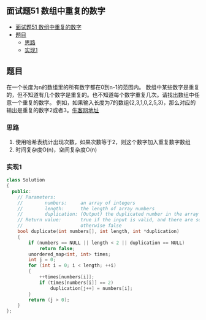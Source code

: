 ## 面试题51 数组中重复的数字

<!-- TOC -->

- [面试题51 数组中重复的数字](#面试题51-数组中重复的数字)
- [题目](#题目)
    - [思路](#思路)
    - [实现1](#实现1)

<!-- /TOC -->

## 题目

在一个长度为n的数组里的所有数字都在0到n-1的范围内。 数组中某些数字是重复的，但不知道有几个数字是重复的。也不知道每个数字重复几次。请找出数组中任意一个重复的数字。 例如，如果输入长度为7的数组{2,3,1,0,2,5,3}，那么对应的输出是重复的数字2或者3。[牛客网地址][url]

### 思路
1. 使用哈希表统计出现次数，如果次数等于2，则这个数字加入重复数字数组
2. 时间复杂度O(n)，空间复杂度O(n)
### 实现1

```cpp
class Solution
{
  public:
    // Parameters:
    //        numbers:     an array of integers
    //        length:      the length of array numbers
    //        duplication: (Output) the duplicated number in the array number
    // Return value:       true if the input is valid, and there are some duplications in the array number
    //                     otherwise false
    bool duplicate(int numbers[], int length, int *duplication)
    {
        if (numbers == NULL || length < 2 || duplication == NULL)
            return false;
        unordered_map<int, int> times;
        int j = 0;
        for (int i = 0; i < length; ++i)
        {
            ++times[numbers[i]];
            if (times[numbers[i]] == 2)
                duplication[j++] = numbers[i];
        }
        return (j > 0);
    }
};
``` 
[url]:https://www.nowcoder.com/practice/623a5ac0ea5b4e5f95552655361ae0a8?tpId=13&tqId=11203&tPage=3&rp=3&ru=/ta/coding-interviews&qru=/ta/coding-interviews/question-ranking